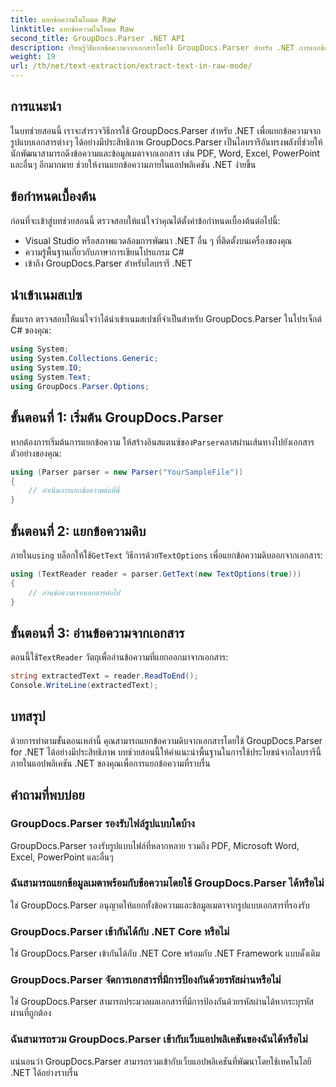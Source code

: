 ```yaml
---
title: แยกข้อความในโหมด Raw
linktitle: แยกข้อความในโหมด Raw
second_title: GroupDocs.Parser .NET API
description: เรียนรู้วิธีแยกข้อความจากเอกสารโดยใช้ GroupDocs.Parser สำหรับ .NET การแยกข้อความที่ง่าย มีประสิทธิภาพ และราบรื่นภายในแอปพลิเคชัน .NET ของคุณ
weight: 19
url: /th/net/text-extraction/extract-text-in-raw-mode/
---
```

## การแนะนำ
ในบทช่วยสอนนี้ เราจะสำรวจวิธีการใช้ GroupDocs.Parser สำหรับ .NET เพื่อแยกข้อความจากรูปแบบเอกสารต่างๆ ได้อย่างมีประสิทธิภาพ GroupDocs.Parser เป็นไลบรารีอันทรงพลังที่ช่วยให้นักพัฒนาสามารถดึงข้อความและข้อมูลเมตาจากเอกสาร เช่น PDF, Word, Excel, PowerPoint และอื่นๆ อีกมากมาย ช่วยให้งานแยกข้อความภายในแอปพลิเคชัน .NET ง่ายขึ้น
## ข้อกำหนดเบื้องต้น
ก่อนที่จะเข้าสู่บทช่วยสอนนี้ ตรวจสอบให้แน่ใจว่าคุณได้ตั้งค่าข้อกำหนดเบื้องต้นต่อไปนี้:
- Visual Studio หรือสภาพแวดล้อมการพัฒนา .NET อื่น ๆ ที่ติดตั้งบนเครื่องของคุณ
- ความรู้พื้นฐานเกี่ยวกับภาษาการเขียนโปรแกรม C#
- เข้าถึง GroupDocs.Parser สำหรับไลบรารี .NET

## นำเข้าเนมสเปซ
ขั้นแรก ตรวจสอบให้แน่ใจว่าได้นำเข้าเนมสเปซที่จำเป็นสำหรับ GroupDocs.Parser ในโปรเจ็กต์ C# ของคุณ:
```csharp
using System;
using System.Collections.Generic;
using System.IO;
using System.Text;
using GroupDocs.Parser.Options;
```
## ขั้นตอนที่ 1: เริ่มต้น GroupDocs.Parser
 หากต้องการเริ่มต้นการแยกข้อความ ให้สร้างอินสแตนซ์ของ`Parser`คลาสผ่านเส้นทางไปยังเอกสารตัวอย่างของคุณ:
```csharp
using (Parser parser = new Parser("YourSampleFile"))
{
    // ดำเนินการแยกข้อความต่อที่นี่
}
```
## ขั้นตอนที่ 2: แยกข้อความดิบ
 ภายใน`using` บล็อกให้ใช้`GetText` วิธีการด้วย`TextOptions` เพื่อแยกข้อความดิบออกจากเอกสาร:
```csharp
using (TextReader reader = parser.GetText(new TextOptions(true)))
{
    // อ่านข้อความจากเอกสารต่อไป
}
```
## ขั้นตอนที่ 3: อ่านข้อความจากเอกสาร
 ตอนนี้ใช้`TextReader` วัตถุเพื่ออ่านข้อความที่แยกออกมาจากเอกสาร:
```csharp
string extractedText = reader.ReadToEnd();
Console.WriteLine(extractedText);
```

## บทสรุป
ด้วยการทำตามขั้นตอนเหล่านี้ คุณสามารถแยกข้อความดิบจากเอกสารโดยใช้ GroupDocs.Parser for .NET ได้อย่างมีประสิทธิภาพ บทช่วยสอนนี้ให้คำแนะนำพื้นฐานในการใช้ประโยชน์จากไลบรารีนี้ภายในแอปพลิเคชัน .NET ของคุณเพื่อการแยกข้อความที่ราบรื่น

## คำถามที่พบบ่อย
### GroupDocs.Parser รองรับไฟล์รูปแบบใดบ้าง
GroupDocs.Parser รองรับรูปแบบไฟล์ที่หลากหลาย รวมถึง PDF, Microsoft Word, Excel, PowerPoint และอื่นๆ
### ฉันสามารถแยกข้อมูลเมตาพร้อมกับข้อความโดยใช้ GroupDocs.Parser ได้หรือไม่
ใช่ GroupDocs.Parser อนุญาตให้แยกทั้งข้อความและข้อมูลเมตาจากรูปแบบเอกสารที่รองรับ
### GroupDocs.Parser เข้ากันได้กับ .NET Core หรือไม่
ใช่ GroupDocs.Parser เข้ากันได้กับ .NET Core พร้อมกับ .NET Framework แบบดั้งเดิม
### GroupDocs.Parser จัดการเอกสารที่มีการป้องกันด้วยรหัสผ่านหรือไม่
ใช่ GroupDocs.Parser สามารถประมวลผลเอกสารที่มีการป้องกันด้วยรหัสผ่านได้หากระบุรหัสผ่านที่ถูกต้อง
### ฉันสามารถรวม GroupDocs.Parser เข้ากับเว็บแอปพลิเคชันของฉันได้หรือไม่
แน่นอนว่า GroupDocs.Parser สามารถรวมเข้ากับเว็บแอปพลิเคชันที่พัฒนาโดยใช้เทคโนโลยี .NET ได้อย่างราบรื่น